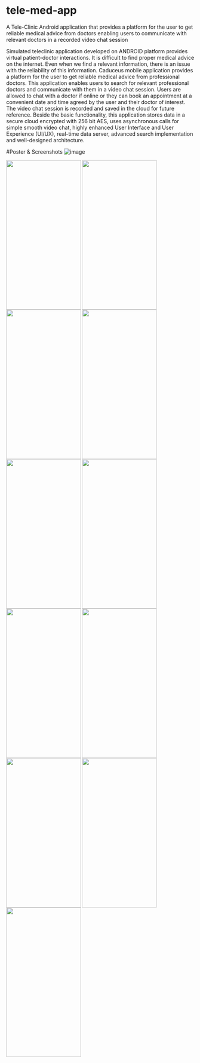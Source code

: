 # tele-med-app
A Tele-Clinic Android application that provides a platform for the user to get reliable medical advice from doctors enabling users to communicate with relevant doctors in a recorded video chat session

Simulated teleclinic application developed on ANDROID platform provides virtual patient-doctor interactions. It is difficult to find proper medical advice on the internet. Even when we find a relevant information, there is an issue with the reliability of this information.  Caduceus mobile application provides a platform for the user to get reliable medical advice from professional doctors. This application enables users to search for relevant professional doctors and communicate with them in a video chat session.  Users are allowed to chat with a doctor if online or they can book an appointment at a convenient date and time agreed by the user and their doctor of interest. The video chat session is recorded and saved in the cloud for future reference. Beside the basic functionality, this application stores data in a secure cloud encrypted with 256 bit AES, uses asynchronous calls for simple smooth video chat, highly enhanced User Interface and User Experience (UI/UX), real-time data server, advanced search implementation and well-designed architecture.

#Poster & Screenshots
![image](https://user-images.githubusercontent.com/5493876/39847423-2664f516-53c7-11e8-9d48-adb838c943ef.png)


<img align="left" width="200" height="400" src="https://user-images.githubusercontent.com/5493876/39847609-1175337c-53c8-11e8-8f1e-18afbd8057a2.jpg">
<img align="left" width="200" height="400" src="https://user-images.githubusercontent.com/5493876/39847617-180b8330-53c8-11e8-960c-7e31832be74b.jpg">
<img align="left" width="200" height="400" src="https://user-images.githubusercontent.com/5493876/39847622-1bebfee4-53c8-11e8-9035-23de9ffd4129.jpg">
<img align="left" width="200" height="400" src="https://user-images.githubusercontent.com/5493876/39847930-ca7c57b4-53c9-11e8-9dbd-50145aa7b774.jpg">
<img align="left" width="200" height="400" src="https://user-images.githubusercontent.com/5493876/39847623-1e3dd384-53c8-11e8-9365-800137475875.jpg">
<img align="left" width="200" height="400" src="https://user-images.githubusercontent.com/5493876/39847624-1fe4922c-53c8-11e8-9618-128830e5d8f8.jpg">
<img align="left" width="200" height="400" src="https://user-images.githubusercontent.com/5493876/39847625-215fba28-53c8-11e8-9348-9fd9d81fc230.jpg">
<img align="left" width="200" height="400" src="https://user-images.githubusercontent.com/5493876/39847628-22eeb0e2-53c8-11e8-8133-be7593df3c4f.jpg">
<img align="left" width="200" height="400" src="https://user-images.githubusercontent.com/5493876/39847631-2508228c-53c8-11e8-99db-d30060388fd9.jpg">
<img align="left" width="200" height="400" src="https://user-images.githubusercontent.com/5493876/39847634-26f26a94-53c8-11e8-86b3-b1fb6517ecad.jpg">
<img align="left" width="200" height="400" src="https://user-images.githubusercontent.com/5493876/39847637-28f92648-53c8-11e8-8266-d2c387cbed69.jpg">

